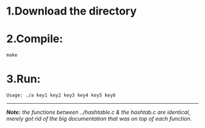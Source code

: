 1.Download the directory
====

2.Compile:
====

`make`

3.Run:
====

`Usage: ./a key1 key2 key3 key4 key5 key6`

-------------
_**Note:** the functions between ../hashtable.c & the hashtab.c are identical, merely got rid of the big documentation that was on top of each function._
